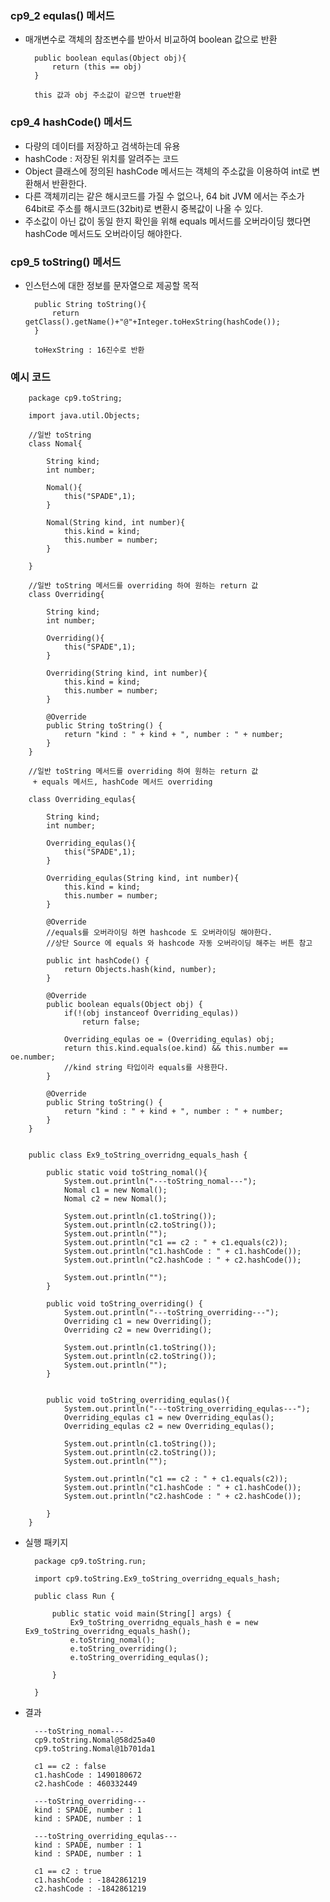 ### cp9_2 equlas() 메서드

- 매개변수로 객체의 참조변수를 받아서 비교하여 boolean 값으로 반환

        public boolean equlas(Object obj){
            return (this == obj)
        }

        this 값과 obj 주소값이 같으면 true반환

### cp9_4 hashCode() 메서드

- 다량의 데이터를 저장하고 검색하는데 유용
- hashCode : 저장된 위치를 알려주는 코드
- Object 클래스에 정의된 hashCode 메서드는 객체의 주소값을 이용하여 int로 변환해서 반환한다.
- 다른 객체끼리는 같은 해시코드를 가질 수 없으나, 64 bit JVM 에서는 주소가 64bit로 주소를 해시코드(32bit)로 변환시 중복값이 나올 수 있다.
- 주소값이 아닌 값이 동일 한지 확인을 위해 equals 메서드를 오버라이딩 했다면 hashCode 메서드도 오버라이딩 해야한다.

### cp9_5 toString() 메서드

- 인스턴스에 대한 정보를 문자열으로 제공할 목적

        public String toString(){
            return getClass().getName()+"@"+Integer.toHexString(hashCode());
        }

        toHexString : 16진수로 반환

### 예시 코드

        package cp9.toString;

        import java.util.Objects;

        //일반 toString
        class Nomal{

            String kind;
            int number;

            Nomal(){
                this("SPADE",1);
            }

            Nomal(String kind, int number){
                this.kind = kind;
                this.number = number;
            }

        }

        //일반 toString 메서드를 overriding 하여 원하는 return 값
        class Overriding{

            String kind;
            int number;

            Overriding(){
                this("SPADE",1);
            }

            Overriding(String kind, int number){
                this.kind = kind;
                this.number = number;
            }

            @Override
            public String toString() {
                return "kind : " + kind + ", number : " + number;
            }
        }

        //일반 toString 메서드를 overriding 하여 원하는 return 값
         + equals 메서드, hashCode 메서드 overriding
         
        class Overriding_equlas{

            String kind;
            int number;

            Overriding_equlas(){
                this("SPADE",1);
            }

            Overriding_equlas(String kind, int number){
                this.kind = kind;
                this.number = number;
            }

            @Override
            //equals를 오버라이딩 하면 hashcode 도 오버라이딩 해야한다.
            //상단 Source 에 equals 와 hashcode 자동 오버라이딩 해주는 버튼 참고

            public int hashCode() {
                return Objects.hash(kind, number);
            }

            @Override
            public boolean equals(Object obj) {
                if(!(obj instanceof Overriding_equlas))
                    return false;

                Overriding_equlas oe = (Overriding_equlas) obj;
                return this.kind.equals(oe.kind) && this.number == oe.number;
                //kind string 타입이라 equals를 사용한다.
            }

            @Override
            public String toString() {
                return "kind : " + kind + ", number : " + number;
            }
        }


        public class Ex9_toString_overridng_equals_hash {

            public static void toString_nomal(){
                System.out.println("---toString_nomal---");
                Nomal c1 = new Nomal();
                Nomal c2 = new Nomal();

                System.out.println(c1.toString());
                System.out.println(c2.toString());
                System.out.println("");
                System.out.println("c1 == c2 : " + c1.equals(c2));
                System.out.println("c1.hashCode : " + c1.hashCode());
                System.out.println("c2.hashCode : " + c2.hashCode());
                
                System.out.println("");
            }

            public void toString_overriding() {
                System.out.println("---toString_overriding---");
                Overriding c1 = new Overriding();
                Overriding c2 = new Overriding();

                System.out.println(c1.toString());
                System.out.println(c2.toString());
                System.out.println("");
            }


            public void toString_overriding_equlas(){
                System.out.println("---toString_overriding_equlas---");
                Overriding_equlas c1 = new Overriding_equlas();
                Overriding_equlas c2 = new Overriding_equlas();

                System.out.println(c1.toString());
                System.out.println(c2.toString());
                System.out.println("");

                System.out.println("c1 == c2 : " + c1.equals(c2));
                System.out.println("c1.hashCode : " + c1.hashCode());
                System.out.println("c2.hashCode : " + c2.hashCode());

            }
        }

- 실행 패키지

        package cp9.toString.run;

        import cp9.toString.Ex9_toString_overridng_equals_hash;

        public class Run {

            public static void main(String[] args) {
                Ex9_toString_overridng_equals_hash e = new Ex9_toString_overridng_equals_hash();
                e.toString_nomal();
                e.toString_overriding();
                e.toString_overriding_equlas();

            }

        }

- 결과

        ---toString_nomal---
        cp9.toString.Nomal@58d25a40
        cp9.toString.Nomal@1b701da1
        
        c1 == c2 : false
        c1.hashCode : 1490180672
        c2.hashCode : 460332449

        ---toString_overriding---
        kind : SPADE, number : 1
        kind : SPADE, number : 1

        ---toString_overriding_equlas---
        kind : SPADE, number : 1
        kind : SPADE, number : 1

        c1 == c2 : true
        c1.hashCode : -1842861219
        c2.hashCode : -1842861219
